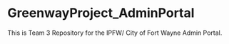 # GreenwayProject_AdminPortal
This is Team 3 Repository for the IPFW/ City of Fort Wayne Admin Portal. 

